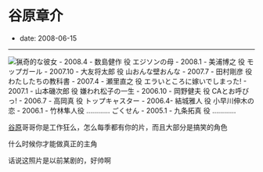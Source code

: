 # 谷原章介

- date: 2008-06-15

--------------------------


[![](http://3.bp.blogspot.com/_ixQDXDmMsfA/SFaBQYvFlHI/AAAAAAAAAG0/oAK6Zc0imes/s320/f21b96449cafd54c510ffee5.jpg)](http://3.bp.blogspot.com/_ixQDXDmMsfA/SFaBQYvFlHI/AAAAAAAAAG0/oAK6Zc0imes/s1600-h/f21b96449cafd54c510ffee5.jpg)猟奇的な彼女 - 2008.4 - 数島健作 役
エジソンの母 - 2008.1 - 美浦博之 役
モップガール - 2007.10 - 大友将太郎 役
山おんな壁おんな - 2007.7 - 田村剛彦 役
わたしたちの教科書 - 2007.4 - 瀬里直之 役
エラいところに嫁いでしまった! - 2007.1 - 山本磯次郎 役
嫌われ松子の一生 - 2006.10 - 岡野健夫 役
CAとお呼びっ! - 2006.7 - 高岡真 役
トップキャスター - 2006.4- 結城雅人 役
小早川伸木の恋 - 2006.1 - 竹林隼人役
…………
ごくせん - 2005.1 - 九条拓真 役
…………

[谷原](http://ja.wikipedia.org/wiki/%E8%B0%B7%E5%8E%9F%E7%AB%A0%E4%BB%8B)哥哥你是工作狂么，怎么每季都有你的片，而且大部分是搞笑的角色

什么时候你才能做真正的主角

话说这照片是以前某剧的，好帅啊
